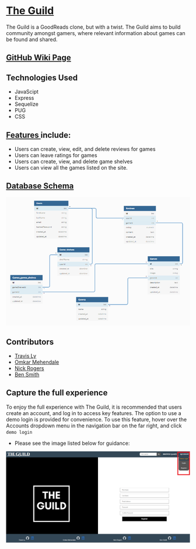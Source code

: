 # [The Guild](https://the-guild-aa.herokuapp.com/demo)

The Guild is a GoodReads clone, but with a twist.  The Guild aims to build community amongst gamers, where relevant information about games can be found and shared.

## [GitHub Wiki Page](https://github.com/lytravis/express-project-The-Guild/wiki)

## Technologies Used
- JavaScipt
- Express
- Sequelize
- PUG
- CSS

## [Features ](https://github.com/lytravis/express-project-The-Guild/wiki/Feature-List) include:

  - Users can create, view, edit, and delete reviews for games
  - Users can leave ratings for games
  - Users can create, view, and delete game shelves
  - Users can view all the games listed on the site.

## [Database Schema](https://github.com/lytravis/express-project-The-Guild/wiki/Database-Schema)

![Database schema image](images/the-guild-database-schema.png)


## Contributors
- [Travis Ly](https://github.com/lytravis)
- [Omkar Mehendale](https://github.com/mehendaleo)
- [Nick Rogers](https://github.com/NR481)
- [Ben Smith](https://github.com/Bensmith0311)


## Capture the full experience
To enjoy the full experience with The Guild, it is recommended that users create an account, and log in to access key features.  The option to use a demo login is provided for convenience.  To use this feature, hover over the Accounts dropdown menu in the navigation bar on the far right, and click `demo login`
- Please see the image listed below for guidance:


![Demo-user-login](images/demo-login-screenshot.png)
